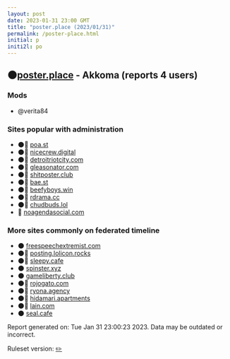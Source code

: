 ```yaml
---
layout: post
date: 2023-01-31 23:00 GMT
title: "poster.place (2023/01/31)"
permalink: /poster-place.html
initial: p
initi2l: po
---
```


## 🌑[poster.place](https://poster.place) - Akkoma (reports 4 users)

### Mods
 * @verita84

### Sites popular with administration

* 🌑🧸 [poa.st](/poa-st.html)
* 🌑🧸 [nicecrew.digital](/nicecrew-digital.html)
* 🌑🧸 [detroitriotcity.com](/detroitriotcity-com.html)
* 🌑🧸 [gleasonator.com](/gleasonator-com.html)
* 🌑🧸 [shitposter.club](/shitposter-club.html)
* 🌑🧸 [bae.st](/bae-st.html)
* 🌑🧸 [beefyboys.win](/beefyboys-win.html)
* 🌑🧸 [rdrama.cc](/rdrama-cc.html)
* 🌑🧸 [chudbuds.lol](/chudbuds-lol.html)
* 💉 [noagendasocial.com](/noagendasocial-com.html)

### More sites commonly on federated timeline

* 🌑 [freespeechextremist.com](/freespeechextremist-com.html)
* 🌑🧸 [posting.lolicon.rocks](/posting-lolicon-rocks.html)
* 🌑🧸 [sleepy.cafe](/sleepy-cafe.html)
* 🌑 [spinster.xyz](/spinster-xyz.html)
* 🌑 [gameliberty.club](/gameliberty-club.html)
* 🌑🧸 [rojogato.com](/rojogato-com.html)
* 🌑🧸 [ryona.agency](/ryona-agency.html)
* 🌑🧸 [hidamari.apartments](/hidamari-apartments.html)
* 🌑🧸 [lain.com](/lain-com.html)
* 🌑 [seal.cafe](/seal-cafe.html)

Report generated on: Tue Jan 31 23:00:23 2023. Data may be outdated or incorrect.

Ruleset version: [✏️](/version-pencil)
